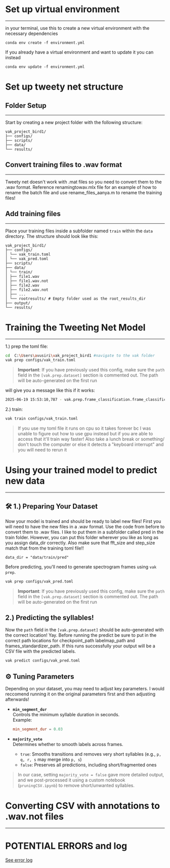 # Set up virtual environment
---
in your terminal, use this to create a new virtual environment with the necessary dependencies 
```{bash}
conda env create -f environment.yml
```

If you already have a virtual environment and want to update it you can instead
```{bash}
conda env update -f environment.yml
```


# Set up tweety net structure

## Folder Setup
----
Start by creating a new project folder with the following structure:
```
vak_project_bird1/
├── configs/
├── scripts/
├── data/
└── results/
```
## Convert training files to .wav format
----
Tweety net doesn't work with .mat files so you need to convert them to the .wav format. Reference renamingtowav.mlx file for an example of how to rename the batch file and use rename_files_aanya.m to rename the training files!


## Add training files 
----
Place your training files inside a subfolder named `train` within the `data` directory. The structure should look like this:
```
vak_project_bird1/
├── configs/
│ └── vak_train.toml
│ └── vak_pred.toml
├── scripts/
├── data/
│ └── train/
│ ├── file1.wav
│ ├── file1.wav.not
│ ├── file2.wav
│ ├── file2.wav.not
│ ├── ...
│ └── rootresults/ # Empty folder used as the root_results_dir
├── output/
└── results/
```
# Training the Tweeting Net Model
----
1.) prep the toml file:
```bash
cd  C:\Users\avusiri\vak_project_bird1 #navigate to the vak folder
vak prep configs/vak_train.toml
```

> **Important**: If you have previously used this config, make sure the `path` field in the `[vak.prep.dataset]` section is commented out. The path will be auto-generated on the first run


will give you a message like this if it works: 
```bash
2025-06-19 15:53:10,787 - vak.prep.frame_classification.frame_classification - INFO - Saving dataset csv file: data\output\train_trying-vak-frame-classification-dataset-generated-250619_155130\train_trying_prep_250619_155130.csv
```

2.) train:
```bash
vak train configs/vak_train.toml
```
> If you use my toml file it runs on cpu so it takes forever bc I was unable to figure out how to use gpu instead but if you are able to access that it'll train way faster! Also take a lunch break or something/ don't touch the computer or else it detects a "keyboard interrupt" and you will need to rerun it



# Using your trained model to predict new data
----
## 🛠 1.) Preparing Your Dataset

Now your model is trained and should be ready to label new files! First you will need to have the new files in a .wav format. Use the code from before to convert them to .wav files. I like to put them in a subfolder called pred in the train folder. However, you can put this folder wherever you like as long as you assign data_dir correctly. Also make sure that fft_size and step_size match that from the training toml file!!

```
data_dir = "data/train/pred"
```

Before predicting, you'll need to generate spectrogram frames using `vak prep`. 

```bash
vak prep configs/vak_pred.toml
```

> **Important**: If you have previously used this config, make sure the `path` field in the `[vak.prep.dataset]` section is commented out. The path will be auto-generated on the first run

## 2.) Predicting the syllables!
Now the `path` field in the `[vak.prep.dataset]` should be auto-generated with the correct location! Yay. Before running the predict be sure to put in the correct path locations for checkpoint_path labelmap_path and frames_standardizer_path. If this runs successfully your output will be a CSV file with the predicted labels.

```bash
vak predict configs/vak_pred.toml
```

## ⚙️ Tuning Parameters

Depending on your dataset, you may need to adjust key parameters. I would reccomend running it on the original parameters first and then adjusting afterwards!

- **`min_segment_dur`**  
  Controls the minimum syllable duration in seconds.  
  Example:  
  ```toml
  min_segment_dur = 0.03
  ```

- **`majority_vote`**  
  Determines whether to smooth labels across frames.  
  - `true`: Smooths transitions and removes very short syllables (e.g., `p, q, r, s` may merge into `p, s`)  
  - `false`: Preserves all predictions, including short/fragmented ones  

> In our case, setting `majority_vote = false` gave more detailed output, and we post-processed it using a custom notebook (`pruningCSV.ipynb`) to remove short/unwanted syllables.


# Converting CSV with annotations to .wav.not files
----


# POTENTIAL ERRORS and log 
[See error log](https://docs.google.com/document/d/1a5lbKRowmtcYCeoNzsEV__CA7FvF03H-hQYPCRfsTYA/edit?tab=t.0#heading=h.wwhrmlbkw9vs)


